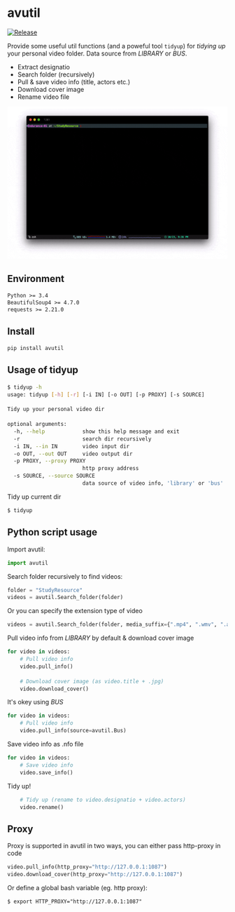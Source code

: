 # avutil

[![Release](https://img.shields.io/pypi/v/avutil?color=%2366CCFF&label=release)](https://pypi.org/project/avutil/)

Provide some useful util functions (and a poweful tool `tidyup`) for *tidying up* your personal video folder.
Data source from *LIBRARY* or *BUS*.

- Extract designatio
- Search folder (recursively)
- Pull & save video info (title, actors etc.)
- Download cover image
- Rename video file

![gjf](https://github.com/Lqlsoftware/avutil/blob/main/doc/demo.gif)

## Environment

    Python >= 3.4
    BeautifulSoup4 >= 4.7.0
    requests >= 2.21.0

## Install

```sh
pip install avutil
```

## Usage of tidyup

```sh
$ tidyup -h
usage: tidyup [-h] [-r] [-i IN] [-o OUT] [-p PROXY] [-s SOURCE]

Tidy up your personal video dir

optional arguments:
  -h, --help            show this help message and exit
  -r                    search dir recursively
  -i IN, --in IN        video input dir
  -o OUT, --out OUT     video output dir
  -p PROXY, --proxy PROXY
                        http proxy address
  -s SOURCE, --source SOURCE
                        data source of video info, 'library' or 'bus'
```

Tidy up current dir

```sh
$ tidyup
```

## Python script usage

Import avutil:
```python
import avutil
```

Search folder recursively to find videos:
```python
folder = "StudyResource"
videos = avutil.Search_folder(folder)
```

Or you can specify the extension type of video
```python
videos = avutil.Search_folder(folder, media_suffix={".mp4", ".wmv", ".avi", ".mkv"})
```

Pull video info from *LIBRARY* by default & download cover image
```python
for video in videos:
    # Pull video info
    video.pull_info()

    # Download cover image (as video.title + .jpg)
    video.download_cover()
```

It's okey using *BUS*
```python
for video in videos:
    # Pull video info
    video.pull_info(source=avutil.Bus)
```

Save video info as .nfo file
```python
for video in videos:
    # Save video info
    video.save_info()
```

Tidy up!

```python
    # Tidy up (rename to video.designatio + video.actors)
    video.rename()
```

## Proxy

Proxy is supported in avutil in two ways, you can either pass http-proxy in code
```python
video.pull_info(http_proxy="http://127.0.0.1:1087")
video.download_cover(http_proxy="http://127.0.0.1:1087")
```
Or define a global bash variable (eg. http proxy):
```shell
$ export HTTP_PROXY="http://127.0.0.1:1087"
```
